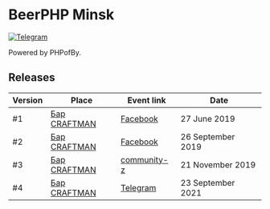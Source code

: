 # BeerPHP Minsk

[![Telegram](https://img.shields.io/badge/telegram-join%20chat-blue.svg?style=flat)](https://t.me/phpofby)

Powered by PHPofBy.

## Releases

| Version                    | Place                                                                           | Event link | Date              |
| -------------------------- | ------------------------------------------------------------------------------- |------------| ----------------- |
| #1                         | [Бар CRAFTMAN](https://craftmanbar.by/)                                         | [Facebook](https://www.facebook.com/events/647660899036233/)           | 27 June 2019  |
| #2                         | [Бар CRAFTMAN](https://craftmanbar.by/)                                                                   |   [Facebook](https://www.facebook.com/events/517110819106958/)         |  26 September 2019  |
| #3                         | [Бар CRAFTMAN](https://craftmanbar.by/)                                                                   |   [community-z](https://community-z.com/events/beer-php)         |  21 November 2019  |
| #4                         | [Бар CRAFTMAN](https://craftmanbar.by/)                                                                   |   [Telegram](https://t.me/phpofby)         |  23 September 2021  |
